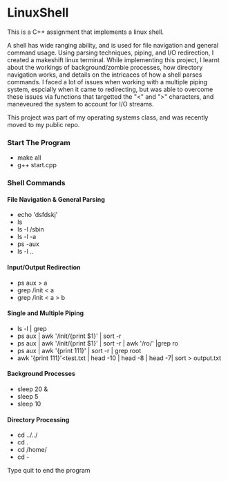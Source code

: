 # LinuxShell

This is a C++ assignment that implements a linux shell. 

A shell has wide ranging ability, and is used for file navigation and general command usage. Using parsing techniques, piping, and I/O redirection, I created a makeshift linux terminal. While implementing this project, I learnt about the workings of background/zombie processes, how directory navigation works, and details on the intricaces of how a shell parses commands. I faced a lot of issues when working with a multiple piping system, espcially when it came to redirecting, but was able to overcome these issues via functions that targetted the "<" and ">" characters, and maneveured the system to account for I/O streams.

This project was part of my operating systems class, and was recently moved to my public repo.

### Start The Program

* make all
* g++ start.cpp

### Shell Commands

#### File Navigation & General Parsing

* echo 'dsfdskj'
* ls
* ls -l /sbin
* ls -l -a
* ps -aux
* ls -l ..

#### Input/Output Redirection

* ps aux > a
* grep /init < a
* grep /init < a > b

#### Single and Multiple Piping

* ls -l | grep <pattern>
* ps aux | awk '/init/{print $1}' | sort -r
* ps aux | awk '/init/{print $1}' | sort -r | awk '/ro/' |grep ro
* ps aux | awk '{print $1$11}' | sort -r | grep root
* awk '{print $1$11}'<test.txt | head -10 | head -8 | head -7| sort > output.txt
  
#### Background Processes

* sleep 20 &
* sleep 5
* sleep 10

#### Directory Processing
* cd ../../
* cd .
* cd /home/
* cd -
 
Type quit to end the program


